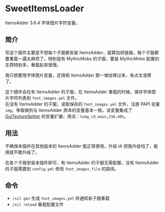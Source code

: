 # SweetItemsLoader

ItemsAdder 3.6.4 字体图片字符变量。

## 简介

写这个插件主要是不想每个子服都安装 ItemsAdder，就算加软链接，每个子服都要重载一遍太麻烦了。特别是有 MythicMobs 的子服，要是 MythicMobs 配置的东西特别多，重载起来很慢。

我只想要用字体图片变量，还得把 ItemsAdder 那一堆给移过来，有点太浪费了。

这个插件会在有 ItemsAdder 的子服，在 ItemsAdder 重载的时候，保存字体图片字符列表到 `font_images.yml` 文件。  
在没有 ItemsAdder 的子服，读取保存的 `font_images.yml` 文件，注册 PAPI 变量 `img`，争取做到与 ItemsAdder 原本的变量基本一致。该变量集成了 [GuiTextureSpliter](https://github.com/MrXiaoM/GuiTextureSpliter) 的变量扩展，用法：`%img_cd_main,216,48%`。

## 用法

不确保本插件在其他版本的 ItemsAdder 能正常使用。升级 IA 把我升级怕了，能用就不敢升级了。

在各个子服安装本插件即可，有 ItemsAdder 的子服无需配置，没有 ItemsAdder 的子服需要到 `config.yml` 修改 `font_images_file` 的路径。

## 命令

+ `/sil gen` 生成 `font_images.yml` 并通知各子服重载
+ `/sil reload` 重载配置文件
